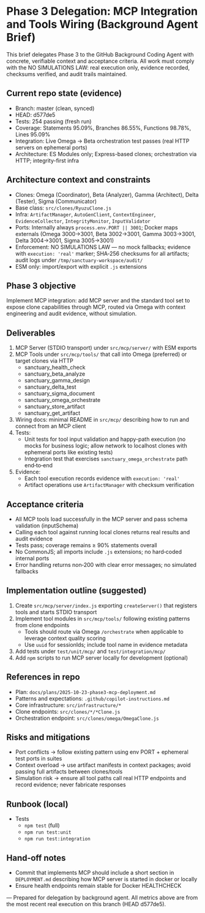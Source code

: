 # Phase 3 Delegation: MCP Integration and Tools Wiring (Background Agent Brief)

This brief delegates Phase 3 to the GitHub Background Coding Agent with concrete, verifiable context and acceptance criteria. All work must comply with the NO SIMULATIONS LAW: real execution only, evidence recorded, checksums verified, and audit trails maintained.

## Current repo state (evidence)

- Branch: master (clean, synced)
- HEAD: d577de5
- Tests: 254 passing (fresh run)
- Coverage: Statements 95.09%, Branches 86.55%, Functions 98.78%, Lines 95.09%
- Integration: Live Omega → Beta orchestration test passes (real HTTP servers on ephemeral ports)
- Architecture: ES Modules only; Express-based clones; orchestration via HTTP; integrity-first infra

## Architecture context and constraints

- Clones: Omega (Coordinator), Beta (Analyzer), Gamma (Architect), Delta (Tester), Sigma (Communicator)
- Base class: `src/clones/RyuzuClone.js`
- Infra: `ArtifactManager`, `AutoGenClient`, `ContextEngineer`, `EvidenceCollector`, `IntegrityMonitor`, `InputValidator`
- Ports: Internally always `process.env.PORT || 3001`; Docker maps externals (Omega 3000→3001, Beta 3002→3001, Gamma 3003→3001, Delta 3004→3001, Sigma 3005→3001)
- Enforcement: NO SIMULATIONS LAW — no mock fallbacks; evidence with `execution: 'real'` marker; SHA‑256 checksums for all artifacts; audit logs under `/tmp/sanctuary-workspace/audit/`
- ESM only: import/export with explicit `.js` extensions

## Phase 3 objective

Implement MCP integration: add MCP server and the standard tool set to expose clone capabilities through MCP, routed via Omega with context engineering and audit evidence, without simulation.

## Deliverables

1. MCP Server (STDIO transport) under `src/mcp/server/` with ESM exports
2. MCP Tools under `src/mcp/tools/` that call into Omega (preferred) or target clones via HTTP
   - sanctuary_health_check
   - sanctuary_beta_analyze
   - sanctuary_gamma_design
   - sanctuary_delta_test
   - sanctuary_sigma_document
   - sanctuary_omega_orchestrate
   - sanctuary_store_artifact
   - sanctuary_get_artifact
3. Wiring docs: minimal README in `src/mcp/` describing how to run and connect from an MCP client
4. Tests:
   - Unit tests for tool input validation and happy-path execution (no mocks for business logic; allow network to localhost clones with ephemeral ports like existing tests)
   - Integration test that exercises `sanctuary_omega_orchestrate` path end‑to‑end
5. Evidence:
   - Each tool execution records evidence with `execution: 'real'`
   - Artifact operations use `ArtifactManager` with checksum verification

## Acceptance criteria

- All MCP tools load successfully in the MCP server and pass schema validation (inputSchema)
- Calling each tool against running local clones returns real results and audit evidence
- Tests pass; coverage remains ≥ 90% statements overall
- No CommonJS; all imports include `.js` extensions; no hard‑coded internal ports
- Error handling returns non‑200 with clear error messages; no simulated fallbacks

## Implementation outline (suggested)

1. Create `src/mcp/server/index.js` exporting `createServer()` that registers tools and starts STDIO transport
2. Implement tool modules in `src/mcp/tools/` following existing patterns from clone endpoints
   - Tools should route via Omega `/orchestrate` when applicable to leverage context quality scoring
   - Use `uuid` for sessionIds; include tool name in evidence metadata
3. Add tests under `test/unit/mcp/` and `test/integration/mcp/`
4. Add `npm` scripts to run MCP server locally for development (optional)

## References in repo

- Plan: `docs/plans/2025-10-23-phase3-mcp-deployment.md`
- Patterns and expectations: `.github/copilot-instructions.md`
- Core infrastructure: `src/infrastructure/*`
- Clone endpoints: `src/clones/*/*Clone.js`
- Orchestration endpoint: `src/clones/omega/OmegaClone.js`

## Risks and mitigations

- Port conflicts → follow existing pattern using env PORT + ephemeral test ports in suites
- Context overload → use artifact manifests in context packages; avoid passing full artifacts between clones/tools
- Simulation risk → ensure all tool paths call real HTTP endpoints and record evidence; never fabricate responses

## Runbook (local)

- Tests
  - `npm test` (full)
  - `npm run test:unit`
  - `npm run test:integration`

## Hand‑off notes

- Commit that implements MCP should include a short section in `DEPLOYMENT.md` describing how MCP server is started in docker or locally
- Ensure health endpoints remain stable for Docker HEALTHCHECK

— Prepared for delegation by background agent. All metrics above are from the most recent real execution on this branch (HEAD d577de5).
